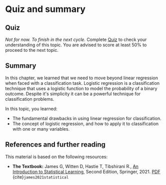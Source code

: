 # Quiz and summary

## Quiz

_Not for now. To finish in the next cycle._ Complete [Quiz](https://forms.gle/8Q5Z7Z7Z7Z7Z7Z7Z7) to check your understanding of this topic. You are advised to score at least 50% to proceed to the next topic.

## Summary
In this chapter, we learned that we need to move beyond linear regression when faced with a classification task. Logistic regression is a classification technique that uses a logistic function to model the probability of a binary outcome. Despite it's simplicity it can be a powerful technique for classification problems.

In this topic, you learned:
- The fundamental drawbacks in using linear regression for classification.
- The concept of logistic regression, and how to apply it to classification with one or many variables.

## References and further reading

This material is based on the following resources:
 - **The Textbook:** James G, Witten D, Hastie T, Tibshirani R., [An Introduction to Statistical Learning](https://www.statlearning.com/), Second Edition,  Springer, 2021. [PDF](https://hastie.su.domains/ISLR2/ISLRv2_website.pdf) {cite}`james2021statistical`

